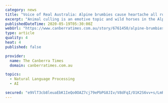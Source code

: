 ```yaml
---
category: news
title: "Voice of Real Australia: Alpine brumbies cause heartache all round"
excerpt: "Animal culling is an emotive topic and wild horses in the Alpine National Park is no different. Parks Victoria is moving quickly to institute a culling program that could see up to 400 brumbies removed from the alpine park area."
publishedDateTime: 2020-05-19T05:30:00Z
webUrl: "https://www.canberratimes.com.au/story/6761450/alpine-brumbies-cause-heartache-all-round/?cs=14264"
type: article
quality: 4
heat: 4
published: false

provider:
  name: The Canberra Times
  domain: canberratimes.com.au

topics:
  - Natural Language Processing
  - AI

secured: "e9VlT3cb8leuaEbK1IeQo0OAZ7cj79ePbPG8JIv/V8dFqI/O1K2S6vv+s/LmR8sBDi4weEnPKdAokHRebZ17c8kGaEPF3RowBQ1RZcfEap5NTywQSk3LtnPI0jzFmG9ybUa+uhOmUHSek9k2XnJsJhnMntznLND+9R5PyFiCk1t3v6z4oeBbOsptAvidXTU61QqRDsIiTJEr/RfoqU7qXG0pNd6G0j9IWE6LP8PZRSw10a4e4AIRKpBC1h553AVuuQmkCp7USI9/DDLCJ4QSnXvr1c1maEjPmu65YJehbmWWtE6+O69NwbICB7eHAid8sg1LlWjPOmwGUJXdc9e8r6r18gFQt+px49dXX6vy3Roeg1eBi0+LtBgD6TW6t7yu2YMMnAG8zGewst0bJ2TQ1csS/UC5kUHBmt9MynOi7+ETa8jmSqsvEVVmar7EprxpM5lT/ze+MxZNrrkcoS0luu42R83k2e6/X5yatfuSkPc=;JiUOPZ3uu+L2fLzeCeaeMg=="
---
```


